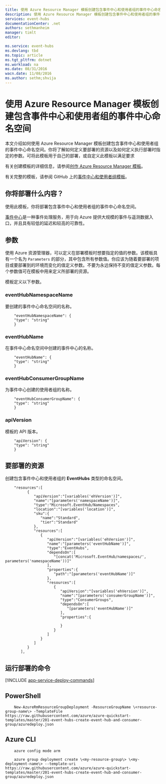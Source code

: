```yaml
---
title: 使用 Azure Resource Manager 模板创建包含事件中心和使用者组的事件中心命名空间 | Azure
description: 使用 Azure Resource Manager 模板创建包含事件中心和使用者组的事件中心命名空间
services: event-hubs
documentationCenter: .net
authors: sethmanheim
manager: timlt
editor: 

ms.service: event-hubs
ms.devlang: tbd
ms.topic: article
ms.tgt_pltfrm: dotnet
ms.workload: na
ms.date: 08/31/2016
wacn.date: 11/08/2016
ms.author: sethm;shvija
---
```


# 使用 Azure Resource Manager 模板创建包含事件中心和使用者组的事件中心命名空间

本文介绍如何使用 Azure Resource Manager 模板创建包含事件中心和使用者组的事件中心命名空间。你将了解如何定义要部署的资源以及如何定义执行部署时指定的参数。可将此模板用于自己的部署，或自定义此模板以满足要求

有关创建模板的详细信息，请参阅[创作 Azure Resource Manager 模板][]。

有关完整的模板，请参阅 GitHub 上的[事件中心和使用者组模板][]。

## 你将部署什么内容？

使用此模板，你将部署包含事件中心和使用者组的事件中心命名空间。

[事件中心](./event-hubs-what-is-event-hubs.md)是一种事件处理服务，用于向 Azure 提供大规模的事件与遥测数据入口，并且具有较低的延迟和较高的可靠性。

## 参数

使用 Azure 资源管理器，可以定义在部署模板时想要指定的值的参数。该模板具有一个名为 `Parameters` 的部分，其中包含所有参数值。你应该为随着要部署的项目或要部署到的环境而变化的值定义参数。不要为永远保持不变的值定义参数。每个参数值可在模板中用来定义所部署的资源。

模板定义以下参数。

### eventHubNamespaceName

要创建的事件中心命名空间的名称。

```
    "eventHubNamespaceName": {
    "type": "string"
    }
```

### eventHubName

在事件中心命名空间中创建的事件中心的名称。

```
    "eventHubName": {
    "type": "string"
    }
```

### eventHubConsumerGroupName

为事件中心创建的使用者组的名称。

```
    "eventHubConsumerGroupName": {
    "type": "string"
    }
```

### apiVersion

模板的 API 版本。

```
    "apiVersion": {
    "type": "string"
    }
```

## 要部署的资源

创建包含事件中心和使用者组的 **EventHubs** 类型的命名空间。

```
    "resources":[  
          {  
             "apiVersion":"[variables('ehVersion')]",
             "name":"[parameters('namespaceName')]",
             "type":"Microsoft.EventHub/Namespaces",
             "location":"[variables('location')]",
             "sku":{  
                "name":"Standard",
                "tier":"Standard"
             },
             "resources":[  
                {  
                   "apiVersion":"[variables('ehVersion')]",
                   "name":"[parameters('eventHubName')]",
                   "type":"EventHubs",
                   "dependsOn":[  
                      "[concat('Microsoft.EventHub/namespaces/', parameters('namespaceName'))]"
                   ],
                   "properties":{  
                      "path":"[parameters('eventHubName')]"
                   },
                   "resources":[  
                      {  
                         "apiVersion":"[variables('ehVersion')]",
                         "name":"[parameters('consumerGroupName')]",
                         "type":"ConsumerGroups",
                         "dependsOn":[  
                            "[parameters('eventHubName')]"
                         ],
                         "properties":{  

                         }
                      }
                   ]
                }
             ]
          }
       ],
```

## 运行部署的命令

[!INCLUDE [app-service-deploy-commands](../../includes/app-service-deploy-commands.md)]

## PowerShell

```
    New-AzureRmResourceGroupDeployment -ResourceGroupName \<resource-group-name\> -TemplateFile https://raw.githubusercontent.com/azure/azure-quickstart-templates/master/201-event-hubs-create-event-hub-and-consumer-group/azuredeploy.json
```

## Azure CLI

```
    azure config mode arm

    azure group deployment create \<my-resource-group\> \<my-deployment-name\> --template-uri https://raw.githubusercontent.com/azure/azure-quickstart-templates/master/201-event-hubs-create-event-hub-and-consumer-group/azuredeploy.json
```

[创作 Azure Resource Manager 模板]: ../azure-resource-manager/resource-group-authoring-templates.md
[将 Azure PowerShell 与 Azure 资源管理器配合使用]: ../azure-resource-manager/powershell-azure-resource-manager.md
[使用 Azure CLI 管理 Azure 资源和资源组]: ../azure-resource-manager/xplat-cli-azure-resource-manager.md
[事件中心和使用者组模板]: https://github.com/Azure/azure-quickstart-templates/blob/master/201-event-hubs-create-event-hub-and-consumer-group/

<!---HONumber=Mooncake_1031_2016-->